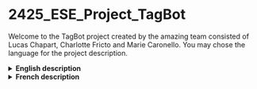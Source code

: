 # 2425_ESE_Project_TagBot
Welcome to the TagBot project created by the amazing team consisted of Lucas Chapart, Charlotte Fricto and Marie Caronello.
You may chose the language for the project description.

<details>
  <summary><strong>English description</strong></summary>  

  ## Introduction
  
  You are currently in the TagBot project (or cat robot), which is part of a class project where each team must design a robot. These robots must be able to play tag together, with a cat and mice, on a table with no edges.
  
  This project involves designing a cat robot which must:
  - Move on a table without edges (without falling off)
  - Be able to change state (cat or mouse)
    - If the robot is a cat, it must be able to catch the mouse
    - If the robot is a mouse, it must be able to escape from the cat
  
  We have several levels of objectives to achieve:
  Level 0: Robot moves + does not fall off the table
  Level 1: Detects another robot and approaches it (cat) or moves away (mouse)
  Level 2: Changes behavior after contact + operates with multiple robots
  Level 3: Capable of self-localization + not affected by obstacles outside the table
  
  ## Microprocessor System
  
  The first 10 sessions are dedicated to creating the PCB, which must be ordered before the All Saints' Day holidays.
  
  Session 1 -> Architectural Diagram / BOM
  Session 2 and 3 -> Annotated Electronic Diagram
  Session 4 -> Corrections to Diagram / Final BOM
  Session 5 -> Placement
  Session 6 -> Corrected Placement
  Session 7 and 8 -> Routing
  Session 9 and 10 -> Routing Corrections, Export
  
  # Code Documentation

[View the documentation](./Documents/Doxygen_Documentation/html/index.html)

  # Lidar X4 Driver
  
  The file `X4_driver.c` provides an implementation to interface with the X4 device via UART communication. This driver supports various functionalities, including starting and stopping scans, retrieving device information and status, and processing scan data. The driver uses a protocol defined in the header file `X4_driver.h` and handles responses from the X4 device.
  
  - **STM32 HAL Library** for UART communication.
  - **Standard C Libraries** (string.h, math.h, stdlib.h, stdbool.h).
  
  <details>
    <summary><strong>Header File X4_driver.h</strong></summary>
  
    ## Header File: `X4_driver.h`
  
    ### Macros
  
    - **Command Bytes:**
      - `X4_CMD_START` - Start of a command sequence.
      - `X4_CMD_START_SCAN` - Command to start a scan.
      - `X4_CMD_STOP_SCAN` - Command to stop a scan.
      - `X4_CMD_GET_INFO` - Command to get device information.
      - `X4_CMD_GET_HEALTH` - Command to get device status.
      - `X4_CMD_SOFT_RESTART` - Command for a soft restart.
  
    - **Response Protocol:**
      - `X4_RESPONSE_START_SIGN` - Expected start signature of a response.
      - `X4_RESPONSE_SINGLE_MODE` - Single response mode.
      - `X4_RESPONSE_CONTINUOUS_MODE` - Continuous response mode.
  
    - **Response Sizes:**
      - `X4_RESPONSE_HEADER_SIZE` - Size of the response header.
      - `X4_MAX_RESPONSE_SIZE` - Maximum size of the response content.
      - `X4_SERIAL_NUMBER_SIZE` - Size of the serial number.
      - `X4_SERIAL_FIRMWARE_SIZE` - Size of the firmware version.
  
    ### Structures
  
    - **`X4_ResponseMessage`**
      - Contains fields for parsing the response message, including start signature, response length, mode, type code, and content.
  
    - **`X4_DeviceInfo`**
      - Contains fields for device model, firmware version, hardware version, and serial number.
  
    - **`X4_ScanData`**
      - Contains fields for packet header, packet type, sample count, angles, checksum, and dynamically allocated sample data, distances, and angles.
  
    ### Function Prototypes
  
    - **`void X4_StartScan(void);`**
      - Starts a scan on the X4 device.
  
    - **`void X4_StopScan(void);`**
      - Stops the ongoing scan.
  
    - **`void X4_GetDeviceInfo(void);`**
      - Retrieves information about the device.
  
    - **`void X4_GetHealthStatus(void);`**
      - Retrieves the device's status.
  
    - **`void X4_SoftRestart(void);`**
      - Performs a soft restart of the device.
  
    - **`void X4_HandleResponse(void);`**
      - Handles the response received from the X4 device.
  
    - **`void X4_ParseMessage(const uint8_t *raw_data, X4_ResponseMessage *response);`**
      - Parses a raw message into a structured response.
  
    - **`uint16_t convertBytesToUint16(const uint8_t* byte_array);`**
      - Converts a 2-byte array into a 16-bit unsigned integer.
  
  </details>
  
  <details>
    <summary><strong>Source File: X4_driver.c</strong></summary>
  
    ## Key Functions
  
    - **`static void X4_SendCommand(uint8_t command)`**
      - Sends a command to the X4 device via UART.
  
    - **`void X4_StartScan(void)`**
      - Sends the start scan command and handles the response.
  
    - **`void X4_StopScan(void)`**
      - Sends the stop scan command.
  
    - **`void X4_SoftRestart(void)`**
      - Sends the soft restart command.
  
    - **`void X4_GetDeviceInfo(void)`**
      - Sends the command to get device information and processes the response.
  
    - **`void X4_GetDeviceHealth(void)`**
      - Sends the command to get device status and processes the response.
  
    - **`void X4_HandleDeviceInfoResponse(const X4_ResponseMessage* response)`**
      - Handles and parses the device information response.
  
    - **`void X4_HandleDeviceHealthResponse(const X4_ResponseMessage* response)`**
      - Handles and parses the device status response.
  
    - **`void X4_HandleScanResponse(const X4_ResponseMessage* response)`**
      - Handles and parses the scan data response.
  
    - **`void X4_HandleResponse(void)`**
      - Receives and processes UART data, sending it to the appropriate handler.
  
    - **`void X4_ParseMessage(const uint8_t *raw_data, X4_ResponseMessage *response)`**
      - Parses a raw message into a structured response.
  
    - **`void X4_HandleScanDataDistances(X4_ScanData *scan_data)`**
      - Processes and calculates distances from scan data.
  
    - **`void X4_HandleScanDataAngles(X4_ScanData *scan_data)`**
      - Processes and calculates angles from scan data.
  
    - **`uint16_t calculateXOR(const X4_ScanData *scan_data, size_t packet_length)`**
      - Calculates the XOR of all bytes in the packet, excluding the checksum.
  
    - **`bool verifyCheckCode(const X4_ScanData *scan_data, size_t packet_length)`**
      - Verifies the integrity of the scan data using the checksum.
  
    - **`uint16_t convertBytesToUint16(const uint8_t* byte_array)`**
      - Converts a 2-byte array into a 16-bit unsigned integer.
  </details>
  
  <details>
    <summary><strong>Usage</strong></summary>
    
    1. **Initialization:**
       - Ensure UART is properly initialized and configured in your main application.
  
    2. **Sending Commands:**
       - Use functions like `X4_StartScan()`, `X4_StopScan()`, and `X4_GetDeviceInfo()` to interact with the X4 device.
  
    3. **Handling Responses:**
       - Call `X4_HandleResponse()` to receive and process responses. Implement appropriate handlers for device information, device status, and scan data.
  
    4. **Processing Scan Data:**
       - Use `X4_HandleScanDataDistances()` and `X4_HandleScanDataAngles()` to process scan data and calculate distances and angles.
  </details>
  
  <details>
    <summary><strong>Notes</strong></summary>
    ## Notes
  
    - Ensure that the `HAL_UART_Receive` function is configured with an appropriate timeout and error handling as required by your application.
    - Adjust `X4_MAX_RESPONSE_SIZE` in the header file if necessary based on the expected response size from the device.
  </details>
  
  ## Hardware
  
  Most of the hardware has been specified for us, but we need to find our own method to detect the edges to avoid falling off the table. We would like to use IR sensors for this purpose. The sensor will be placed under the robot and will detect the voltage which determines its distance from the ground. When this signal decreases significantly (i.e., the distance increases), it indicates that we are near an edge. Since it will be placed under the robot, we need a sensor capable of detecting small distances, such as the Sharp GP2Y0A21SK0F sensor.
  
  We also want to add a visible LED to indicate the state of our cat robot.
</details>

<details>
  <summary><strong>French description</strong></summary>

  # Sommaire
  
1. [Introduction](#introduction)
2. [PCB](#pcb)
3. [Code](#code)

  
  # Introduction
  
  Vous vous trouvez actuellement dans le projet TagBot (ou chat robot), il s'intègre à un projet de classe ou chaque équipe doit concevoir un robot, ces robots doivent pouvoir jouer au chat ensemble, avec un chat et des souris, sur une table sans bords. 
  
  Ce projet est la conception d'un chat robot il doit:
  - se déplacer sur une table sans bord (sans tomber)
  - pouvoir changer d'état (chat ou souris)
    - si le robot est chat il doit pouvoir attraper la souris
    - si le robot est souris il doit pouvoir échaper au chat
  
  Nous avons plusieurs niveaux d'objectifs à atteindre: 
  Niveau 0 : robot se déplace + ne tombe pas de la table
  Niveau 1 : détecte un robot et s'en rapproche (chat) ou s'en éloigne (souris)
  Niveau 2 : change de comportement après un contact + fonctionne avec plusieurs robots
  Niveau 3 : capable de se localiser + n'est pas affecté par les obstacles hors de la table
  
  ## Systeme à microprocessuers
  
  Les 10 premières séances sont consacrées à la création du PCB que l'on doit commander avant les vacances de Toussaint. 
  
  Séance 1 -> Schéma architectural / BOM
  Séance 2 et 3 -> Schéma électronique annoté
  Séance 4 -> Corrections Schéma / BOM Finale
  Séance 5 -> Placement
  Séance 6 -> Placement corrigé
  Séance 7 et 8 -> Routage
  Séance 9 et 10 -> Corrections Routage, export
  
    
  ## Documentation Code

[voir la documentation](./Documents/Doxygen_Documentation/html/index.html)


  ## Le materiel
  
  L'essentiel du materiel nous a été imposé, mais nous devons trouver par nous même le moyen par lequel nous voulons détetecter les bords pour ne pas tomber de la table. 
  Pour cela on aimerait utiliser les capteurs IR ce capteur sera placer sous le robot et recevra donc une tension qui déterminera sa distance par rapport au sol, quand ce signal diminue fortement (donc la distance augmente) cela signifie qu'on est sur un bord. Comme il sera sous le robot il nous faut un capteur qui est capable de detecté des petites distances comme le capteur sharp GP2Y0A21SK0F. 
  
  On aimerai aussi ajouter une led visible qui nous permettrait de savoir quel est l'état de notre robot chat.

  # PCB
  La première étape de la conception de notre PCB a été de réaliser le schéma électronique de notre carte. Voici une liste des composants utilisés :

- **Microprocesseur** : STM32G431x6
- **Régulateurs de tension** : 5V et 3.3V
- **Drivers de moteurs** : ZXBM5210
- **Système de batterie** : LiPo 7.4V
- **ST Link** : Interface de programmation et débogage
- **Oscillateur Quartz**
- **Connecteurs** : Divers connecteurs pour l'alimentation et les signaux
- **Accéléromètre** : ADXL343

## Détail des Composants et Branchements

### 1. Microprocesseur : STM32G431x6

Le microprocesseur STM32G431x6 est au cœur du robot. Il gère la logique du jeu et communique avec les autres composants. Le schéma de branchement du microprocesseur est disponible [ici](./Documents/datasheets/stm32g431cb.pdf).

<div align="center">
<img src="./Images/Kicad_microprocesseur.png" width="400">
</div>

Les principaux branchements incluent :

- **VDDA** : Connecté à un filtrage LC pour lisser l'alimentation analogique.
- **VSS / VDD** : Alimentations principales.
- **GPIOs** : Utilisés pour le contrôle des LED de débogage et la communication avec les drivers de moteur.

Pour configurer les broches du microcontrôleur, nous utilisons le logiciel CubeIDE. Une fois la configuration effectuée, nous générons le fichier `.ioc` qui documente l'ensemble des options choisies pour chaque pin. Le fait d'utiliser l'ioc du microprocesseur nous permet de savoir au mieux quel pin choisir pour quelle entrée/sortie du microprocesseur.

### 2. LED de Debug

Le robot comporte 4 LED : deux vertes, une rouge et une bleue, connectées à des résistances de limitation de courant. Elles indiquent l'état du robot :

- **Rouge** : Indique un état d'erreur.
- **Bleue** : Indique un état de débogage.
- **Vertes** : Indiquent les états de fonctionnement normal.

<div align="center">
<img src="./Images/Kicad_microprocesseur_led.png" width="400">
</div>

### 3. Boutons

Le robot dispose de deux boutons :

- **NRST** : Bouton de réinitialisation.
- **Mode** : Permet de changer l'état du robot entre "chat" et "souris".

<div align="center">
<img src="./Images/Kicad_microprocesseur_boutons.png" width="400">
</div>

### 4. Drivers de Moteurs : ZXBM5210

Les drivers de moteurs permettent de contrôler les moteurs à courant continu utilisés pour déplacer le robot. Nous utilisons le driver ZXBM5210, connecté selon le schéma de la [documentation](./Documents/datasheets/driver_ZXBM5210.pdf).

Le branchement des drivers inclut :

- **Vref** : Tension de référence pour le contrôle de vitesse.
- **VDD** : Alimentation des moteurs.
- **Entrées de contrôle** : Connectées aux GPIOs du microprocesseur.

<div align="center">
<img src="./Images/Kicad_driver.png" width="400">
</div>

### 5. Régulateurs de Tension

Nous utilisons deux régulateurs de tension pour convertir l'alimentation de la batterie :

1. **Régulateur 7V → 5V : MP1475S**
   - Construit selon la [documentation](./Documents/datasheets/regulateur_MP1475S.pdf).
   - Assure une tension de 5V en sortie pour l'alimentation des composants logiques.
   - On prend donc la résistance R = 7.68k cette valeur est disponible donc nous pouvons garder la valeur. Si ca n’avait pas été le cas on aurait du réaliser un diviseur de tension pour retrouver les valeurs des résistances pour qu en sortie on est du 5V et 3A.

<div align="center">
<img src="./Images/Kicad_regulateur_MP1475S.png" width="400">
</div>

2. **Régulateur 5V → 3.3V : BU33SD5WG-TR**
   - Construit selon la [documentation](./Documents/datasheets/regulateur_buxxsd5wg-e.pdf).
   - Alimente le microprocesseur et les capteurs en 3.3V.

<div align="center">
<img src="./Images/Kicad_regulateur_BU33SD5WG.png" width="400">
</div>

### 6. Oscillateur Quartz

L'oscillateur quartz est utilisé pour fournir une horloge stable au microprocesseur. Il est connecté selon le schéma standard, avec des condensateurs de découplage.

<div align="center">
<img src="./Images/Kicad_quartz.png" width="400">
</div>

### 7. ST Link

La ST Link est utilisée pour la programmation et le débogage du microprocesseur STM32. Elle permet de flasher le code sur le microprocesseur et d'assurer une communication série pour le débogage.

- **VCC** : Alimentation de la ST Link (3.3V).
- **SWDIO / SWCLK** : Broches de communication pour le débogage.
- **NRST** : Connecté au bouton de réinitialisation pour permettre un reset matériel lors de la programmation.

<div align="center">
<img src="./Images/Kicad_STlink.png" width="400">
</div>

### 8. Accéléromètre : ADXL343

L'accéléromètre ADXL343 permet de mesurer les mouvements du robot. Il est connecté au microprocesseur via une communication **SPI**. La configuration SPI a été choisie car elle offre une communication plus rapide et fiable dans notre application. Le schéma de branchement est basé sur la [documentation](./Documents/datasheets/accelerometre_adxl343.pdf).

<div align="center">
<img src="./Images/Kicad_accelerometre.png" width="400">
</div>

### 9. Connecteurs

Le robot dispose de plusieurs connecteurs pour interfacer différents périphériques :


1. **Connecteur Moteur**

- Les connecteurs moteurs permettent de relier le PCB aux moteurs DC utilisés pour déplacer le robot.
- Chaque connecteur est relié à un driver de moteur ZXBM5210 pour gérer la vitesse et la direction.

<div align="center">
<img src="./Images/Kicad_connecteur_moteur.png" width="400">
</div>


2. **Connecteur Lidar**

- Le connecteur Lidar est utilisé pour interfacer un capteur Lidar au robot, permettant la détection de la distance et des obstacles.
- Il est connecté à l'un des ports de communication du microprocesseur (SPI ou UART).

<div align="center">
<img src="./Images/Kicad_connecteur_lidar.png" width="400">
</div>

3. **Connecteur Écran**

- Le connecteur écran permet d'ajouter un petit écrat pour afficher l'état du robot (chat ou souris).
- Ce connecteur est relié à l'interface I2C du microprocesseur.

<div align="center">
<img src="./Documents/Images/Kicad_connecteur_ecran.png" width="400">
</div>

4. **Connecteur Capteur Bords**

- Le capteur bords est utilisé pour détecter les bords de la table et éviter que le robot ne tombe.
- Le capteur est reié intrinséquement à un DAC

<div align="center">
<img src="./Images/Kicad_connecteur_capteur_bords.png" width="400">
</div>


### 10. Batterie

Le robot est alimenté par une batterie LiPo de 7.4V, qui fournit de l'énergie aux régulateurs de tension pour les différents composants du circuit, la documentation utilisé est [ici](./Documents/datasheets/batterie_0900766b81582941.pdf).

<div align="center">
<img src="./Images/Kicad_batterie.png" width="400">
</div>

  
  # Code
  
  ## Pilote Lidar X4
  
  Le fichier `X4_driver.c` fournit une implémentation pour interfacer avec le périphérique X4 via la communication UART. Ce pilote prend en charge diverses fonctionnalités, y compris le démarrage et l'arrêt des analyses, la récupération des informations et de l'état de l'appareil, et le traitement des données d'analyse. Le pilote utilise un protocole défini dans le fichier d'en-tête `X4_driver.h` et gère les réponses du périphérique X4.
  
  - **Bibliothèque STM32 HAL** pour la communication UART.
  - **Bibliothèques C standard** (string.h, math.h, stdlib.h, stdbool.h).
  
  <details>
    <summary><strong>Fichier header X4_driver.h</strong></summary>
  
  ### Fichier d'en-tête : `X4_driver.h`
  
  #### Macros
  
    - **Octets de Commande :**
      - `X4_CMD_START` - Début d'une séquence de commande.
      - `X4_CMD_START_SCAN` - Commande pour démarrer une analyse.
      - `X4_CMD_STOP_SCAN` - Commande pour arrêter une analyse.
      - `X4_CMD_GET_INFO` - Commande pour obtenir des informations sur l'appareil.
      - `X4_CMD_GET_HEALTH` - Commande pour obtenir l'état de l'appareil.
      - `X4_CMD_SOFT_RESTART` - Commande pour effectuer un redémarrage à chaud.
  
    - **Protocole de Réponse :**
      - `X4_RESPONSE_START_SIGN` - Signature de début attendue d'une réponse.
      - `X4_RESPONSE_SINGLE_MODE` - Mode de réponse unique.
      - `X4_RESPONSE_CONTINUOUS_MODE` - Mode de réponse continue.
  
    - **Tailles des Réponses :**
      - `X4_RESPONSE_HEADER_SIZE` - Taille de l'en-tête de réponse.
      - `X4_MAX_RESPONSE_SIZE` - Taille maximale du contenu de la réponse.
      - `X4_SERIAL_NUMBER_SIZE` - Taille du numéro de série.
      - `X4_SERIAL_FIRMWARE_SIZE` - Taille de la version du firmware.
  
  #### Structures
  
    - **`X4_ResponseMessage`**
      - Contient des champs pour l'analyse du message de réponse, y compris la signature de début, la longueur de la réponse, le mode, le code de type et le contenu.
  
    - **`X4_DeviceInfo`**
      - Contient des champs pour le modèle de l'appareil, la version du firmware, la version matérielle et le numéro de série.
  
    - **`X4_ScanData`**
      - Contient des champs pour l'en-tête du paquet, le type de paquet, la quantité d'échantillons, les angles, le code de vérification, et des données échantillons, distances et angles allouées dynamiquement.
  
  #### Prototypes de Fonction
  
    - **`void X4_StartScan(void);`**
      - Démarre une analyse sur le périphérique X4.
  
    - **`void X4_StopScan(void);`**
      - Arrête l'analyse en cours.
  
    - **`void X4_GetDeviceInfo(void);`**
      - Récupère les informations sur l'appareil.
  
    - **`void X4_GetHealthStatus(void);`**
      - Récupère l'état de l'appareil.
  
    - **`void X4_SoftRestart(void);`**
      - Effectue un redémarrage à chaud de l'appareil.
  
    - **`void X4_HandleResponse(void);`**
      - Gère la réponse reçue du périphérique X4.
  
    - **`void X4_ParseMessage(const uint8_t *raw_data, X4_ResponseMessage *response);`**
      - Analyse un message brut en une réponse structurée.
  
    - **`uint16_t convertBytesToUint16(const uint8_t* byte_array);`**
      - Convertit un tableau de 2 octets en un entier non signé de 16 bits.
    
  </details>
  
  <details>
    <summary><strong>Fichier Source : X4_driver.c</strong></summary>
  
  ### Fonctions Clés
  
    - **`static void X4_SendCommand(uint8_t command)`**
      - Envoie une commande au périphérique X4 via UART.
  
    - **`void X4_StartScan(void)`**
      - Envoie la commande de démarrage de l'analyse et gère la réponse.
  
    - **`void X4_StopScan(void)`**
      - Envoie la commande d'arrêt de l'analyse.
  
    - **`void X4_SoftRestart(void)`**
      - Envoie la commande de redémarrage à chaud.
  
    - **`void X4_GetDeviceInfo(void)`**
      - Envoie la commande pour obtenir des informations sur l'appareil et traite la réponse.
  
    - **`void X4_GetDeviceHealth(void)`**
      - Envoie la commande pour obtenir l'état de l'appareil et traite la réponse.
  
    - **`void X4_HandleDeviceInfoResponse(const X4_ResponseMessage* response)`**
      - Gère et analyse la réponse d'information sur l'appareil.
  
    - **`void X4_HandleDeviceHealthResponse(const X4_ResponseMessage* response)`**
      - Gère et analyse la réponse de l'état de l'appareil.
  
    - **`void X4_HandleScanResponse(const X4_ResponseMessage* response)`**
      - Gère et analyse la réponse des données d'analyse.
  
    - **`void X4_HandleResponse(void)`**
      - Reçoit et traite les données UART, les envoie au gestionnaire approprié.
  
    - **`void X4_ParseMessage(const uint8_t *raw_data, X4_ResponseMessage *response)`**
      - Analyse un message brut en une réponse structurée.
  
    - **`void X4_HandleScanDataDistances(X4_ScanData *scan_data)`**
      - Traite et calcule les distances à partir des données d'analyse.
  
    - **`void X4_HandleScanDataAngles(X4_ScanData *scan_data)`**
      - Traite et calcule les angles à partir des données d'analyse.
  
    - **`uint16_t calculateXOR(const X4_ScanData *scan_data, size_t packet_length)`**
      - Calcule le XOR de tous les octets dans le paquet, à l'exception du code de vérification.
  
    - **`bool verifyCheckCode(const X4_ScanData *scan_data, size_t packet_length)`**
      - Vérifie l'intégrité des données d'analyse en utilisant le code de vérification.
  
    - **`uint16_t convertBytesToUint16(const uint8_t* byte_array)`**
      - Convertit un tableau de 2 octets en un entier non signé de 16 bits.
  </details>
  
  <details>
    <summary><strong>Utilisation </strong></summary>
    
    1. **Initialisation :**
       - Assurez-vous que UART est correctement initialisé et configuré dans votre application principale.
  
    2. **Envoi de Commandes :**
       - Utilisez des fonctions telles que `X4_StartScan()`, `X4_StopScan()` et `X4_GetDeviceInfo()` pour interagir avec le périphérique X4.
  
    3. **Gestion des Réponses :**
       - Appelez `X4_HandleResponse()` pour recevoir et traiter les réponses. Implémentez des gestionnaires appropriés pour les informations sur l'appareil, l'état de l'appareil et les données d'analyse.
  
    4. **Traitement des Données d'Analyse :**
       - Utilisez `X4_HandleScanDataDistances()` et `X4_HandleScanDataAngles()` pour traiter les données d'analyse et calculer les distances et les angles.
  </details>
  
  <details>
    <summary><strong>Remarques </strong></summary>
    
  ### Remarques
  
    - Assurez-vous que la fonction `HAL_UART_Receive` est configurée avec un délai d'attente approprié et une gestion des erreurs selon les besoins de votre application.
    - Ajustez `X4_MAX_RESPONSE_SIZE` dans le fichier d'en-tête si nécessaire en fonction de la taille de réponse attendue du périphérique.
  </details>
  
</details>
